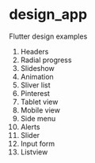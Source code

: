 # design_app

Flutter design examples

1. Headers
2. Radial progress
3. Slideshow
4. Animation
5. Sliver list
6. Pinterest
7. Tablet view
8. Mobile view
9. Side menu
10. Alerts
11. Slider
12. Input form
13. Listview

